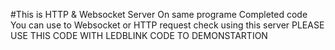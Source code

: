 #This is HTTP & Websocket Server On same programe Completed code
You can use to Websocket or HTTP request check using this server 
PLEASE USE THIS CODE WITH LEDBLINK CODE TO DEMONSTARTION
